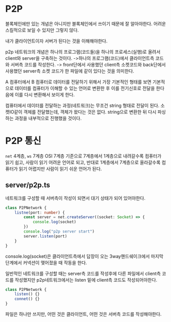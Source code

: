 # P2P

블록체인에만 있는 개념은 아니지만 블록체인에서 쓰이기 때문에 잘 알아야한다.
어려운 스킬적으로 보일 수 있지만 그렇지 않다.

내가 클라이언트이자 서버가 된다는 것을 이해해야한다.

p2p 네트워크의 개념은
하나의 프로그램(코드들)을 하나의 프로세스(실행)로 올려서 client와 server을 구축하는 것이다.
->하나의 프로그램(코드)에서 클라이언트측 코드와 서버측 코드를 작성한다.
-> front단에서 사용했던 client측 소켓코드와 back단에서 사용했던 server측 소켓 코드가 한 파일에 같이 있다는 것을 의미한다.

A 컴퓨터에서 B 컴퓨터로 데이터를 전달하기 위해서 가장 기본적인 형태를 보면
기본적으로 데이터를 컴퓨터가 이해할 수 있는 언어로 변환한 후 이를 전기신호로 전달을 한다음에 이를 다시 변환해서 보이게 한다.

컴퓨터에서 데이터를 전달하는 과정(네트워크)는 무조건 string 형태로 전달이 된다.
소켓IO같이 객체를 전달했는데, 객체가 왔다는 것은 없다. string으로 변환한 뒤 다시 파싱하는 과정을 내부적으로 진행했을 것이다.

# P2P 통신

`net` 4계층, `ws` 7계층
OSI 7계층 기준으로 7계층에서 1계층으로 내려갈수록 컴퓨터가 읽기 쉽고, 사람이 읽기 어려운 언어로 되고, 반대로 1계층에서 7계층으로 올라갈수록 컴퓨터가 읽기 어렵지만 사람이 읽기 쉬운 언어가 된다.

## server/p2p.ts

네트워크를 구성할 때 서버측이 작성이 되면서 대기 상태가 되어 있어야한다.

```ts
class P2PNetwork {
    listne(port: number) {
        const server = net.createServer((socket: Socket) => {
            console.log(socket)
        })
        console.log("p2p server start")
        server.listen(port)
    }
}
```

console.log(socket)은 클라이언트측에서 답장이 오는 3way핸드쉐이크에서 마지막단계에서 커넥션이 맺어졌을 때 작동을 한다.

일반적인 네트워크를 구성할 때는 server측 코드를 작성후에 다른 파일에서 client측 코드를 작성했지만
p2p네트워크에서는 listen 밑에 client측 코드도 작성되어야한다.

```ts
class P2PNetwork {
    listen() {}
    connet() {}
}
```

파일은 하나만 쓰지만, 어떤 것은 클라이언트, 어떤 것은 서버측 코드를 작성해야한다.
